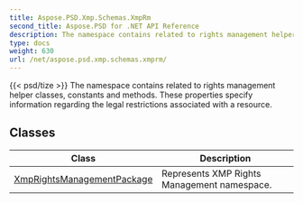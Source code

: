 ```yaml
---
title: Aspose.PSD.Xmp.Schemas.XmpRm
second_title: Aspose.PSD for .NET API Reference
description: The namespace contains related to rights management helper classes constants and methods. These properties specify information regarding the legal restrictions associated with a resource
type: docs
weight: 630
url: /net/aspose.psd.xmp.schemas.xmprm/
---
```

{{< psd/tize >}}
The namespace contains related to rights management helper classes, constants and methods. These properties specify information regarding the legal restrictions associated with a resource.

## Classes

| Class | Description |
| --- | --- |
| [XmpRightsManagementPackage](./xmprightsmanagementpackage/) | Represents XMP Rights Management namespace. |


